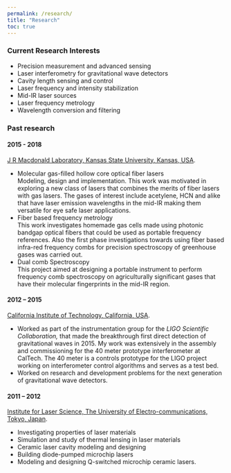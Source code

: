 ```yaml
---
permalink: /research/
title: "Research"
toc: true
---
```


### Current Research Interests
 - Precision measurement and advanced sensing
 - Laser interferometry for gravitational wave detectors
 - Cavity length sensing and control 
 - Laser frequency and intensity stabilization 
 - Mid-IR laser sources
 - Laser frequency metrology
 - Wavelength conversion and filtering 
 
### Past research 
 
#### 2015 - 2018 <br>
[J R Macdonald Laboratory, Kansas State University, Kansas, USA](https://jrm.phys.ksu.edu/).
 - Molecular gas-filled hollow core optical fiber lasers <br>
Modeling, design and implementation. This work was motivated in exploring a new class of lasers that combines the merits of fiber lasers with gas lasers. The gases of interest include acetylene, HCN and alike that have laser emission wavelengths in the mid-IR making them versatile for eye safe laser applications. 
 - Fiber based frequency metrology <br>
This work investigates homemade gas cells made using photonic bandgap optical fibers that could be used as portable frequency references. Also the first phase investigations towards using fiber based infra-red frequency combs for precision spectroscopy of greenhouse gases was carried out.
 - Dual comb Spectroscopy <br>
This project aimed at designing a portable instrument to perform frequency comb spectroscopy on agriculturally significant gases that have their molecular fingerprints in the mid-IR region. 
 
#### 2012 – 2015 <br>
[California Institute of Technology, California, USA](https://caltechexperimentalgravity.github.io/index.html).
- Worked as part of the instrumentation group for the <em>LIGO Scientific Collaboration,</em> that made the breakthrough first direct detection of gravitational waves in 2015. My work was extensively in the assembly and commissioning for the 40 meter prototype interferometer at CalTech. The 40 meter is a controls prototype for the LIGO project working on interferometer control algorithms and serves as a test bed. 
- Worked on research and development problems for the next generation of gravitational wave detectors.

#### 2011 – 2012 <br>
[Institute for Laser Science, The University of Electro-communications, Tokyo, Japan](http://www.ils.uec.ac.jp/eng/index.html).
 - Investigating properties of laser materials
 - Simulation and study of thermal lensing in laser materials
 - Ceramic laser cavity modeling and designing
 - Building diode-pumped microchip lasers
 - Modeling and designing Q-switched microchip ceramic lasers.
